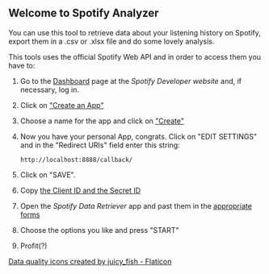 ## Welcome to Spotify Analyzer

You can use this tool to retrieve data about your listening history on Spotify, export them in a .csv or .xlsx file and do some lovely analysis.

This tools uses the official Spotify Web API and in order to access them you have to:

1. Go to the [Dashboard](https://developer.spotify.com/dashboard/login) page at the *Spotify Developer website* and, if necessary, log in.

2. Click on ["Create an App"](docs/imgs/create_app.png)

3. Choose a name for the app and click on ["Create"](docs/imgs/20220211-184747.png)

4.  Now you have your personal App, congrats. Click on "EDIT SETTINGS" and in the "Redirect URIs" field enter this string: 

      ```http://localhost:8888/callback/```

5. Click on "SAVE".

6. Copy [the Client ID and the Secret ID](docs/imgs/20220211-185711.png) 

7. Open the *Spotify Data Retriever* app and past them in the [appropriate forms](docs/imgs/20220211-185826.png) 

8. Choose the options you like and press "START"

9. Profit(?)


<a href="https://www.flaticon.com/free-icons/data-quality" title="data quality icons">Data quality icons created by juicy_fish - Flaticon</a>